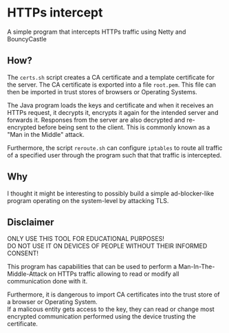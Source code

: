 # HTTPs intercept
A simple program that intercepts HTTPs traffic using Netty and BouncyCastle

## How?
The `certs.sh` script creates a CA certificate and a template certificate for the server.
The CA certificate is exported into a file `root.pem`.
This file can then be imported in trust stores of browsers or Operating Systems.

The Java program loads the keys and certificate and when it receives an HTTPs request,
it decrypts it, encrypts it again for the intended server and forwards it.
Responses from the server are also decrypted and re-encrypted before being sent to the client.
This is commonly known as a "Man in the Middle" attack.

Furthermore, the script `reroute.sh` can configure `iptables` to route all traffic of a specified user
through the program such that that traffic is intercepted.

## Why
I thought it might be interesting to possibly build a simple ad-blocker-like program
operating on the system-level by attacking TLS.

## Disclaimer
ONLY USE THIS TOOL FOR EDUCATIONAL PURPOSES!  
DO NOT USE IT ON DEVICES OF PEOPLE WITHOUT THEIR INFORMED CONSENT!

This program has capabilities that can be used to perform a Man-In-The-Middle-Attack on HTTPs traffic
allowing to read or modify all communication done with it.

Furthermore, it is dangerous to import CA certificates into the trust store of a browser or Operating System.  
If a malicous entity gets access to the key,
they can read or change most encrypted communication performed using the device trusting the certificate.
